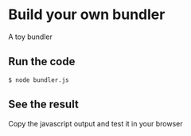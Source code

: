 # Build your own bundler
A toy bundler


## Run the code 
```
$ node bundler.js

```

## See the result
Copy the javascript output and test it in your browser
